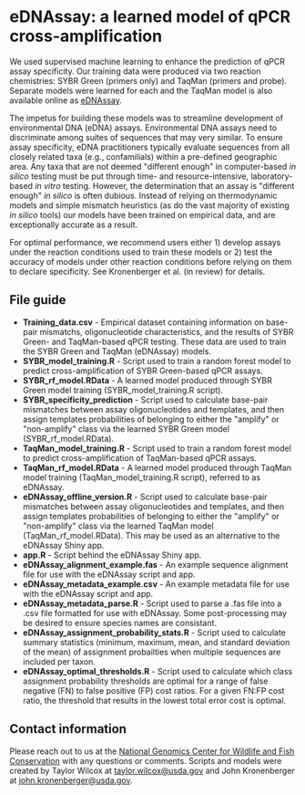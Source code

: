 # eDNAssay: a learned model of qPCR cross-amplification
We used supervised machine learning to enhance the prediction of qPCR assay specificity. Our training data were produced via two reaction chemistries: 
SYBR Green (primers only) and TaqMan (primers and probe). Separate models were learned for each and the TaqMan model is also available online as [eDNAssay](https://nationalgenomicscenter.shinyapps.io/eDNAssay/). 

The impetus for building these models was to streamline development of environmental DNA (eDNA) assays. Environmental DNA assays need to discriminate among 
suites of sequences that may very similar. To ensure assay specificity, eDNA practitioners typically evaluate sequences from all closely related taxa 
(e.g., confamilials) within a pre-defined geographic area. Any taxa that are not deemed "different enough" in computer-based *in silico* testing must be 
put through time- and resource-intensive, laboratory-based *in vitro* testing. However, the determination that an assay is "different enough" *in silico* 
is often dubious. Instead of relying on thermodynamic models and simple mismatch heuristics (as do the vast majority of existing *in silico* tools) our 
models have been trained on empirical data, and are exceptionally accurate as a result.

For optimal performance, we recommend users either 1) develop assays under the reaction conditions used to train these models or 2) test the accuracy 
of models under other reaction conditions before relying on them to declare specificity. See Kronenberger et al. (in review) for details.

## File guide
- **Training_data.csv** - Empirical dataset containing information on base-pair mismatchs, oligonucleotide characteristics, and the results of SYBR Green- 
and TaqMan-based qPCR testing. These data are used to train the SYBR Green and TaqMan (eDNAssay) models.
- **SYBR_model_training.R** - Script used to train a random forest model to predict cross-amplification of SYBR Green-based qPCR assays.
- **SYBR_rf_model.RData** - A learned model produced through SYBR Green model training (SYBR_model_training.R script).
- **SYBR_specificity_prediction** - Script used to calculate base-pair mismatches between assay oligonucleotides and templates, and then assign templates
probabilities of belonging to either the "amplify" or "non-amplify" class via the learned SYBR Green model (SYBR_rf_model.RData). 
- **TaqMan_model_training.R** - Script used to train a random forest model to predict cross-amplification of TaqMan-based qPCR assays.
- **TaqMan_rf_model.RData** - A learned model produced through TaqMan model training (TaqMan_model_training.R script), referred to as eDNAssay.
- **eDNAssay_offline_version.R** - Script used to calculate base-pair mismatches between assay oligonucleotides and templates, and then assign templates
probabilities of belonging to either the "amplify" or "non-amplify" class via the learned TaqMan model (TaqMan_rf_model.RData). This may be used as an 
alternative to the eDNAssay Shiny app.
- **app.R** - Script behind the eDNAssay Shiny app.
- **eDNAssay_alignment_example.fas** - An example sequence alignment file for use with the eDNAssay script and app.
- **eDNAssay_metadata_example.csv** - An example metadata file for use with the eDNAssay script and app.
- **eDNAssay_metadata_parse.R** - Script used to parse a .fas file into a .csv file formatted for use with eDNAssay. Some post-processing may be desired 
to ensure species names are consistant.
- **eDNAssay_assignment_probability_stats.R** - Script used to calculate summary statistics (minimum, maximum, mean, and standard deviation of the mean) 
of assignment probailties when multiple sequences are included per taxon.
- **eDNAssay_optimal_thresholds.R** - Script used to calculate which class assignment probability thresholds are optimal for a range of false negative (FN)
to false positive (FP) cost ratios. For a given FN:FP cost ratio, the threshold that results in the lowest total error cost is optimal.

## Contact information
Please reach out to us at the [National Genomics Center for Wildlife and Fish Conservation](https://www.fs.usda.gov/rmrs/ngc) with any questions or comments. 
Scripts and models were created by Taylor Wilcox at taylor.wilcox@usda.gov and John Kronenberger at john.kronenberger@usda.gov.

